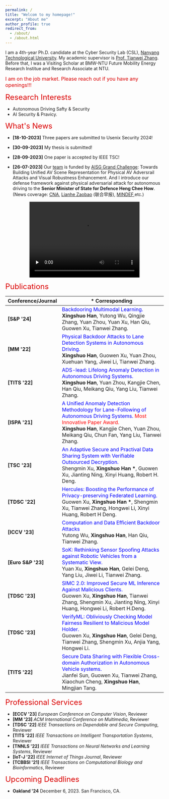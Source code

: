```yaml
---
permalink: /
title: "Welcom to my homepage!"
excerpt: "About me"
author_profile: true
redirect_from: 
  - /about/
  - /about.html
---
```


I am a 4th-year Ph.D. candidate at the Cyber Security Lab (CSL), [Nanyang Technological University](https://www.ntu.edu.sg/). My academic supervisor is [Prof. Tianwei Zhang](https://personal.ntu.edu.sg/tianwei.zhang/). Before that, I was a Visiting Scholar at BMW-NTU Future Mobility Energy Research Institue and Research Associate at NTU. 

<font color=dark size=3>I am on the job market. Please reach out if you have any openings!!!</font>

<font color=dark size=5> Research Interests </font>
+ Autonomous Driving Safty & Security
+ AI Security & Pravicy. 

<font color=dark size=5> What's News </font>

+ **[18-10-2023]** Three papers are submitted to Usenix Security 2024!

+ **[30-09-2023]** My thesis is submitted!
  
+ **[28-09-2023]** One paper is accepted by IEEE TSC!
  
+ **[26-07-2023]** Our [team](https://personal.ntu.edu.sg/tianwei.zhang/research.html) is funded by [AISG Grand Challenge](https://aisingapore.org/technology/grand-challenges/): Towards Building Unified AV Scene Representation for Physical AV Adversrail Attacks and Visual Robustness Enhancement. And I introduce our defense framework against physical adversarial attack for autonomous driving to the **Senior Minister of State for Defence Heng Chee How**. (News coverage: [CNA](https://www.youtube.com/watch?v=6zbpUcAeF8Y&t=16s), [Lianhe Zaobao](https://www.zaobao.com.sg/realtime/singapore/story20230726-1417558) (联合早报), [MINDEF](https://www.mindef.gov.sg/web/portal/mindef/news-and-events/latest-releases/article-detail/2023/July/26jul23_speech),etc.) 

<div align="center">
    <video id="video" width="350" height="240" autoplay="autoplay" loop="loop" controls="" preload="none" poster="">
        <source src="../images/AISG.mp4" type="video/mp4">
    </video>
</div>

  
<font color=dark size=5> Publications </font>

<!-- 
<style>
    th, td {
        border: none;
    }
</style> -->

|Conference/Journal|* Corresponding|
|----|----|
|**[S&P '24]** |<font color='blue'> Backdooring Multimodal Learning.</font>  <br>**Xingshuo Han**, Yutong Wu, Qingjie Zhang, Yuan Zhou, Yuan Xu, Han Qiu, Guowen Xu, Tianwei Zhang. |
|**[MM '22]**| <font color='blue'>Physical Backdoor Attacks to Lane Detection Systems in Autonomous Driving. </font> <br> **Xingshuo Han**, Guowen Xu, Yuan Zhou, Xuehuan Yang, Jiwei Li, Tianwei Zhang.  |
|**[TITS '22]**| <font color='blue'>ADS-lead: Lifelong Anomaly Detection in Autonomous Driving Systems. </font> <br> **Xingshuo Han**, Yuan Zhou, Kangjie Chen, Han Qiu, Meikang Qiu, Yang Liu, Tianwei Zhang. |
|**[ISPA '21]** | <font color='blue'>A Unified Anomaly Detection Methodology for Lane-Following of Autonomous Driving Systems.<font color='red'> Most Innovative Paper Award. </font> </font> <br> **Xingshuo Han**, Kangjie Chen, Yuan Zhou, Meikang Qiu, Chun Fan,  Yang Liu,  Tianwei Zhang.  |
|**[TSC '23]** | <font color='blue'> An Adaptive Secure and Practival Data Sharing System with Verifiable Outsourced Decryption. </font> <br> Shengmin Xu, __Xingshuo Han *__, Guowen Xu, Jianting Ning, Xinyi Huang, Robert H. Deng.
|**[TDSC '22]** | <font color='blue'>Hercules: Boosting the Performance of Privacy-preserving Federated Learning. </font> <br>  Guowen Xu, __Xingshuo Han *__, Shengmin Xu, Tianwei Zhang, Hongwei Li, Xinyi Huang, Robert H Deng. |
|**[ICCV '23]**| <font color='blue'>Computation and Data Efficient Backdoor Attacks  </font> <br>  Yutong Wu,  **Xingshuo Han**, Han Qiu, Tianwei Zhang.|
|**[Euro S&P '23]**| <font color='blue'>SoK: Rethinking Sensor Spoofing Attacks against Robotic Vehicles from a Systematic View. </font> <br> Yuan Xu, **Xingshuo Han**, Gelei Deng, Yang Liu, Jiwei Li, Tianwei Zhang. |
|**[TDSC '23]**| <font color='blue'>SIMC 2.0: Improved Secure ML Inference Against Malicious Clients. </font> <br> Guowen Xu,  **Xingshuo Han**, Tianwei Zhang, Shengmin Xu, Jianting Ning, Xinyi Huang, Hongwei Li, Robert H.Deng. |
|**[TDSC '23]** |<font color='blue'>VerifyML: Obliviously Checking Model Fairness Resilient to Malicious Model Holder. </font> <br>Guowen Xu,  **Xingshuo Han**, Gelei Deng, Tianwei Zhang, Shengmin Xu, Anjia Yang, Hongwei Li. |
|**[TITS '22]**|<font color='blue'> Secure Data Sharing with Flexible Cross-domain Authorization in Autonomous Vehicle systems. </font> <br> Jianfei Sun, Guowen Xu, Tianwei Zhang, Xiaochun Cheng, **Xingshuo Han**, Mingjian Tang.|



<font color=dark size=5> Professional Services </font>

+ **[ECCV '23]**  _European Conference on Computer Vision_, Reviewer
+ **[MM '23]** _ACM International Conference on Multimedia_, Reviewer 
+ **[TDSC '22]** _IEEE Transactions on Dependable and Secure Computing_, Reviewer
+ **[TITS '22]** _IEEE Transactions on Intelligent Transportation Systems_, Reviewer
+ **[TNNLS '22]** _IEEE Transactions on Neural Networks and Learning Systems_, Reviewer
+ **[IoT-J '22]** _IEEE Internet of Things Journal_, Reviewer
+ **[TCBBSI '21]** _IEEE Transactions on Computational Biology and Bioinformatics_, Reviewer


<font color=dark size=5> Upcoming Deadlines</font>

<!-- + **USENIX Sec '24** October 17, 2023. Philadelphia, PA. -->
+ **Oakland '24**	 December 6, 2023. San Francisco, CA.
<!-- Our project entitled "A Unified Defense Framework against Physical Adversarial Attacks to Autonomous Driving" -->